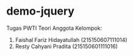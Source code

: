 # demo-jquery
 Tugas PWTI Teori
 Anggota Kelompok:
 1. Faishal Fariz Hidayatullah (215150607111014)
 2. Resty Cahyani Pradita      (215150601111016)
